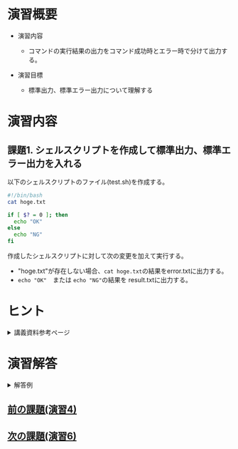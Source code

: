 # 演習概要
- 演習内容
  - コマンドの実行結果の出力をコマンド成功時とエラー時で分けて出力する。

- 演習目標
  - 標準出力、標準エラー出力について理解する

# 演習内容
## 課題1. シェルスクリプトを作成して標準出力、標準エラー出力を入れる
以下のシェルスクリプトのファイル(test.sh)を作成する。  

``` sh
#!/bin/bash
cat hoge.txt

if [ $? = 0 ]; then
  echo "OK"
else
  echo "NG"
fi
```

作成したシェルスクリプトに対して次の変更を加えて実行する。  
  - "hoge.txt"が存在しない場合、`cat hoge.txt`の結果をerror.txtに出力する。
  - `echo "OK"`　または `echo "NG"`の結果を result.txtに出力する。

# ヒント
<details><summary>講義資料参考ページ</summary><div>

- 標準入出力
  - p51~53、p86～87
</div></details>

# 演習解答  

<details><summary>解答例</summary><div>

## 課題1. シェルスクリプトを作成して標準出力、標準エラー出力を入れる 解答例  
シェルスクリプトファイル"test.sh"をエディタから作成し、下記の内容を書き込む。  

``` sh
#!/bin/bash
cat hoge.txt 2> error.txt

if [ $? = 0 ]; then
  echo "OK" > result.txt
else
  echo "NG" > result.txt
fi
```

<details><summary>課題1のシェルスクリプトの内容解説</summary><div>

- `2>　ファイル名`　…標準エラー出力。エラー情報をファイルに出力する。講義資料p51参照。
- `>　ファイル名`　…標準出力。コマンドの実行結果などをファイルに出力する。講義資料p51参照。
  
</div></details>

次のコマンドを実行して、hoge.txtを作成する。(またはエディタから作成しても良い)  

```
$ touch hoge.txt
```

test.shを実行する。  

```
$ bash test.sh
```

result.txtが作成され、"OK"が記載されていることを確認。  

次のコマンドを実行して、hoge.txtを削除する。  

```
$ rm hoge.txt
```

test.shを実行する。  

```
$ bash test.sh
```

error.txtが作成され、"cat: hoge.txt: No such file or directory"が記載されていることを確認。  
result.txtが作成され、"NG"が記載されていることを確認。  

</div></details>

## [前の課題(演習4)](./演習4)
## [次の課題(演習6)](./演習6)